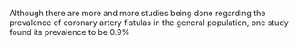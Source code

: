 Although there are more and more studies being done regarding the prevalence of coronary artery fistulas in the general population, one study found its prevalence to be 0.9%